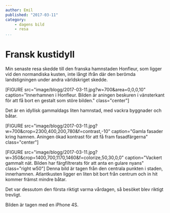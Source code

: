 ```yaml
---
author: Emil
published: "2017-03-11"
category:
    - dagens bild
    - resa
...
```

Fransk kustidyll
==================================

Min senaste resa skedde till den franska hamnstaden Honfleur, som ligger vid den normandiska kusten, inte långt ifrån där den berömda landstigningen under andra världskriget skedde.

[FIGURE src="image/blogg/2017-03-11.jpg?w=700&area=0,0,0,10" caption="Innerhamnen i Honfleur. Bilden är aningen beskuren i vänsterkant för att få bort en gestalt som störe bilden." class="center"]

<!--more-->

Det är en idyllisk gammaldags liten hamnstad, med vackra byggnader och båtar.

[FIGURE src="image/blogg/2017-03-11.jpg?w=700&crop=2300,400,200,780&f=contrast,-10" caption="Gamla fasader kring hamnen. Aningen ökad kontrast för att få fram fasadfärgerna" class="center"]

[FIGURE src="image/blogg/2017-03-11.jpg?w=350&crop=1400,700,1170,1460&f=colorize,50,30,0,0" caption="Vackert gammalt nät. Bilden har färgfiltrerats för att anta en gulare nyans" class="right w50"]
Denna bild är tagen från den centrala punkten i staden, innerhamnen. Atlantkusten ligger en liten bit bort från centrum och in hit kommer främst mindre båtar.

Det var dessutom den första riktigt varma vårdagen, så besöket blev riktigt trevligt.

Bilden är tagen med en iPhone 4S.
